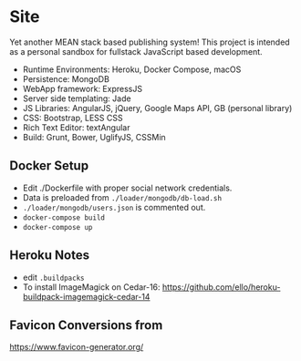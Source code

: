 # Site
Yet another MEAN stack based publishing system! This project is intended as a 
personal sandbox for fullstack JavaScript based development.

- Runtime Environments: Heroku, Docker Compose, macOS
- Persistence: MongoDB
- WebApp framework: ExpressJS
- Server side templating: Jade
- JS Libraries: AngularJS, jQuery, Google Maps API, GB (personal library)
- CSS: Bootstrap, LESS CSS
- Rich Text Editor: textAngular
- Build: Grunt, Bower, UglifyJS, CSSMin


## Docker Setup

- Edit ./Dockerfile with proper social network credentials.
- Data is preloaded from `./loader/mongodb/db-load.sh`
- `./loader/mongodb/users.json` is commented out.
- `docker-compose build`
- `docker-compose up`


## Heroku Notes

- edit `.buildpacks`
- To install ImageMagick on Cedar-16:
https://github.com/ello/heroku-buildpack-imagemagick-cedar-14

## Favicon Conversions from
https://www.favicon-generator.org/


